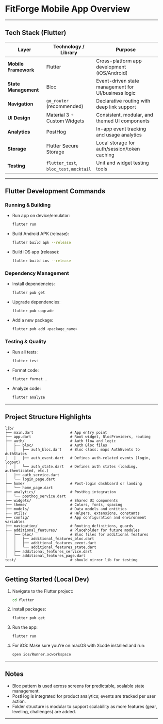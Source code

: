 # FitForge Mobile App Overview

---

## Tech Stack (Flutter)

| Layer                | Technology / Library                    | Purpose                                             |
| -------------------- | --------------------------------------- | --------------------------------------------------- |
| **Mobile Framework** | Flutter                                 | Cross-platform app development (iOS/Android)        |
| **State Management** | Bloc                                    | Event-driven state management for UI/business logic |
| **Navigation**       | `go_router` (recommended)               | Declarative routing with deep link support          |
| **UI Design**        | Material 3 + Custom Widgets             | Consistent, modular, and themed UI components       |
| **Analytics**        | PostHog                                 | In-app event tracking and usage analytics           |
| **Storage**          | Flutter Secure Storage                  | Local storage for auth/session/token caching        |
| **Testing**          | `flutter_test`, `bloc_test`, `mocktail` | Unit and widget testing tools                       |

---

## Flutter Development Commands

### Running & Building

* Run app on device/emulator:

  ```bash
  flutter run
  ```

* Build Android APK (release):

  ```bash
  flutter build apk --release
  ```

* Build iOS app (release):

  ```bash
  flutter build ios --release
  ```

### Dependency Management

* Install dependencies:

  ```bash
  flutter pub get
  ```

* Upgrade dependencies:

  ```bash
  flutter pub upgrade
  ```

* Add a new package:

  ```bash
  flutter pub add <package_name>
  ```

### Testing & Quality

* Run all tests:

  ```bash
  flutter test
  ```

* Format code:

  ```bash
  flutter format .
  ```

* Analyze code:

  ```bash
  flutter analyze
  ```

---

## Project Structure Highlights

```
lib/
├── main.dart                 # App entry point
├── app.dart                  # Root widget, BlocProviders, routing
├── auth/                     # Auth flow and logic
│   ├── bloc/                 # Auth Bloc files
│   │   ├── auth_bloc.dart    # Bloc class: maps AuthEvents to AuthStates
│   │   ├── auth_event.dart   # Defines auth-related events (login, logout)
│   │   └── auth_state.dart   # Defines auth states (loading, authenticated, etc.)
│   ├── auth_service.dart
│   └── login_page.dart
├── home/                     # Post-login dashboard or landing
│   └── home_page.dart
├── analytics/                # PostHog integration
│   └── posthog_service.dart
├── widgets/                  # Shared UI components
├── theme/                    # Colors, fonts, spacing
├── models/                   # Data models and entities
├── utils/                    # Helpers, extensions, constants
├── config/                   # App configuration and environment variables
├── navigation/               # Routing definitions, guards
├── additional_features/      # Placeholder for future modules
│   ├── bloc/                 # Bloc files for additional features
│   │   ├── additional_features_bloc.dart
│   │   ├── additional_features_event.dart
│   │   └── additional_features_state.dart
│   ├── additional_features_service.dart
│   └── additional_features_page.dart
test/                         # should mirror lib for testing 
```

---

## Getting Started (Local Dev)

1. Navigate to the Flutter project:

   ```bash
   cd flutter
   ```

2. Install packages:

   ```bash
   flutter pub get
   ```

3. Run the app:

   ```bash
   flutter run
   ```

4. For iOS:
   Make sure you're on macOS with Xcode installed and run:

   ```bash
   open ios/Runner.xcworkspace
   ```

---

## Notes

* Bloc pattern is used across screens for predictable, scalable state management.
* PostHog is integrated for product analytics; events are tracked per user action.
* Folder structure is modular to support scalability as more features (gear, leveling, challenges) are added.

---
